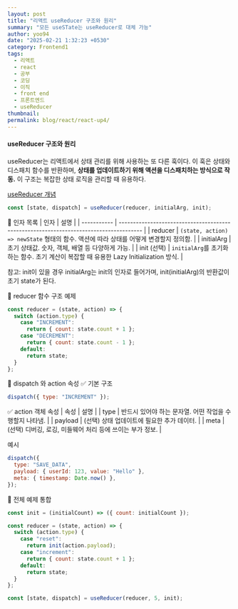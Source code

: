 ```yaml
---
layout: post
title: "리액트 useReducer 구조와 원리"
summary: "모든 useSTate는 useReducer로 대체 가능"
author: yoo94
date: "2025-02-21 1:32:23 +0530"
category: Frontend1
tags:
  - 리액트
  - react
  - 공부
  - 코딩
  - 이직
  - front end
  - 프론트엔드
  - useReducer
thumbnail:
permalink: blog/react/react-up4/
---
```


#### useReducer 구조와 원리

useReducer는 리액트에서 상태 관리를 위해 사용하는 또 다른 훅이다.
이 훅은 상태와 디스패치 함수를 반환하며, **상태를 업데이트하기 위해 액션을 디스패치하는 방식으로 작동.**
이 구조는 복잡한 상태 로직을 관리할 때 유용하다.

[useReducer 개념](/blog/react-hook-useReducer/)

```js
const [state, dispatch] = useReducer(reducer, initialArg, init);
```

📌 인자 목록
| 인자 | 설명 |
| ----------- | -------------------------------------------------------------------------------------- |
| reducer | `(state, action) => newState` 형태의 함수. 액션에 따라 상태를 어떻게 변경할지 정의함. |
| initialArg | 초기 상태값. 숫자, 객체, 배열 등 다양하게 가능. |
| init (선택) | `initialArg`를 초기화하는 함수. 초기 계산이 복잡할 때 유용한 Lazy Initialization 방식. |

참고: init이 있을 경우 initialArg는 init의 인자로 들어가며, init(initialArg)의 반환값이 초기 state가 된다.

🔄 reducer 함수 구조 예제

```js
const reducer = (state, action) => {
  switch (action.type) {
    case "INCREMENT":
      return { count: state.count + 1 };
    case "DECREMENT":
      return { count: state.count - 1 };
    default:
      return state;
  }
};
```

🚀 dispatch 와 action 속성
✅ 기본 구조

```js
dispatch({ type: "INCREMENT" });
```

✅ action 객체 속성
| 속성 | 설명 |
| type | 반드시 있어야 하는 문자열. 어떤 작업을 수행할지 나타냄. |
| payload | (선택) 상태 업데이트에 필요한 추가 데이터. |
| meta | (선택) 디버깅, 로깅, 미들웨어 처리 등에 쓰이는 부가 정보. |

예시

```js
dispatch({
  type: "SAVE_DATA",
  payload: { userId: 123, value: "Hello" },
  meta: { timestamp: Date.now() },
});
```

🧪 전체 예제 통합

```js
const init = (initialCount) => ({ count: initialCount });

const reducer = (state, action) => {
  switch (action.type) {
    case "reset":
      return init(action.payload);
    case "increment":
      return { count: state.count + 1 };
    default:
      return state;
  }
};

const [state, dispatch] = useReducer(reducer, 5, init);
```
